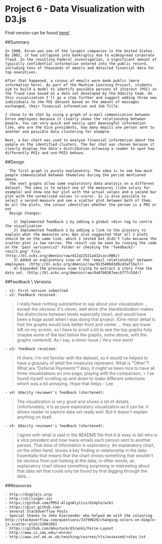 # Project 6 - Data Visualization with D3.js


Final version can be found [here!](http://bl.ocks.org/dmenin/raw/8a0fb0167eecb7f7c53d/).




##Summary

    In 2000, Enron was one of the largest companies in the United States. By 2002, it had collapsed into bankruptcy due to widespread corporate fraud. In the resulting Federal investigation, a significant amount of typically confidential information entered into the public record, including tens of thousands of emails and detailed financial data for top executives.

    After that happened, a corpus of emails were made public (more information here). As part of the Machine Learning Project, students aim to build a model to identify possible persons of interest (POI) in the fraud case based on a data set developed by the Udacity team. On this visualization I'll go a step further and suggest adding three new individuals to the POI dataset based on the amount of messages exchanged, their financial information and Job Title. 
   
	I chose to do that by using a graph of e-mail communication between Enron employees because it clearly shows the relationship between people. You can very quick and easily spot meaningful information like, who are the Vice presidents, how many emails one person sent to another and possible data clustering for example.
	 
	Next, a bar chart was used to analyse financial information about the people on the identified clusters. The bar chat was chosen because it clearly display the data's distribution allowing a reader to spot how differently POIs and non-POIS behave. 
	
   


##Design  
      
	  The first graph is purely explanatory. The idea is to see how much people communicated between themelves during the period mentioned above.
      The next graphs allow some exploratory data analysis on a different dataset. The idea is to select one of the measures (like salary for example) and show one bar plot with the actual values and a second bar plot with the normalized values (z-score). Is is also possible to select a second measure and see a scatter plot between both of them. On all the plots, the colour identifies whether the person is a POI or not
      Design Changes:

    	1) Implemented feedback 1 by adding a global <div> tag to centre the visualization
		2) Implemented feedback 2 by adding a link to the glossary to explain what the measures are; Was also suggested that all 3 plots should be on the same line, which I tested but didn't like because the scatter plot is two narrow. The result can be seen bu running the code on the "past versions\v2" folder or checking the "feedback2-result.png" file. (http://bl.ocks.org/dmenin/raw/d12a22521ad32cacc906/)
		3) Added an explanatory view of the "email relationship" between employees. (http://bl.ocks.org/dmenin/raw/913540b03d9c43af15e7/)
		4) Expanded the previous view trying to extract a story from the data set. (http://bl.ocks.org/dmenin/raw/8a0fb0167eecb7f7c53d/)




##Feedback \ Versions

    - v1: First version submitted
    - v2: Feedback received:

> I really have nothing substantive to say about your visualization ... except the obvious: it's clever, well done (the standardization makes the distinctions between levels especially clear), and would have been a huge asset when I was doing that project.
> (One minor detail is that the graphs would look better front and center ... they are lower left on my screen, so I have to scroll a bit to see the top graphs fully (maybe some of the text below the graphs, some above, with the graphs centered). As I say, a minor issue.)
> Very nice work!


    - v3: feedback received:

> Hi there, I'm not familiar with the dataset, so it would've helped to have a glossary of what the measures represent. What is "Other"? What are "Deferral Payments"? Also, it might've been nice to have all three visualizations on one page; playing with the comparison, > I've found myself scrolling up and down to make different selections which was a bit annoying. Hope that helps - Lee

	- v4: Udacity reviewer's feedback (shortened):
	
> The visualization is very good and shows a lot of details. Unfortunately, it is as pure exploratory visualization as it can be. It allows reader to explore data set really well. But it doesn't explain anything on itself. 
		
	- v5: Udacity reviewer's feedback (shortened):	
	
> I agree with what is said in the README file that it is easy to tell who is a vice president and how many emails each person sent to another person. That kind of information is exploratory. An explanatory chart, on the other hand, shows a key finding or relationship in the data. Essentially that means that the chart shows something that wouldn't be obvious from just looking at the data; in other words, an explanatory chart shows something surprising or interesting about that data set that could only be found by first digging through the data....

##Resources

    - http://dimplejs.org/
    - http://dillinger.io/
    - https://github.com/PMSI-AlignAlytics/dimple/wiki
	- https://gist.github.com/
    - Several StackOverflow Posts
    - Special thanks to John Kiernander who helped me with the colouring http://stackoverflow.com/questions/33799829/changing-colors-on-dimple-js-scatter-plot/33801051
	- https://github.com/mbostock/d3/wiki/Force-Layout
	- http://www.cs.cmu.edu/~enron/
	- http://www.inf.ed.ac.uk/teaching/courses/tts/assessed/roles.txt